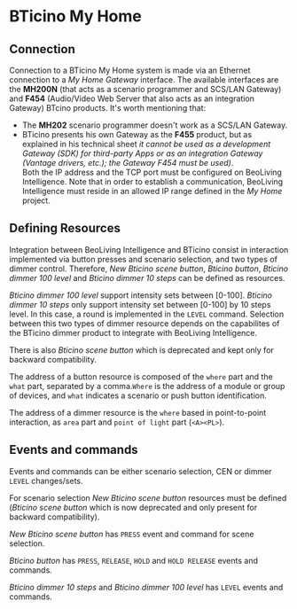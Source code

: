 BTicino My Home
===============

Connection
----------

Connection to a BTicino My Home system is made via an Ethernet connection to a *My Home Gateway* interface. 
The available interfaces are the **MH200N** (that acts as a scenario programmer and SCS/LAN Gateway) and **F454** 
(Audio/Video Web Server that also acts as an integration Gateway) BTcino products. It's worth mentioning that: 
- The **MH202** scenario programmer doesn't work as a SCS/LAN Gateway.
- BTicino presents his own Gateway as the **F455** product, but as explained in his technical sheet *it cannot be 
used as a development Gateway (SDK) for third-party Apps or as an integration Gateway (Vantage drivers, etc.); the Gateway F454 must be used)*. 				
Both the IP address and the TCP port must be configured on BeoLiving Intelligence. Note
that in order to establish a communication, BeoLiving Intelligence must reside in an
allowed IP range defined in the *My Home* project.

Defining Resources
------------------

Integration between BeoLiving Intelligence and BTicino consist in interaction implemented via
button presses and scenario selection, and two types of dimmer control. Therefore, *New Bticino scene
button*, *Bticino button*, *Bticino dimmer 100 level* and *Bticino dimmer 10 steps* can be defined as resources.

*Bticino dimmer 100 level* support intensity sets between [0-100]. *Bticino dimmer 10 steps* only support intensity
set between [0-100] by 10 steps level. In this case, a round is implemented in the `LEVEL` command. Selection between
this two types of dimmer resource depends on the capabilites of the BTicino dimmer product to integrate with BeoLiving Intelligence.

There is also *Bticino scene button* which is deprecated and kept only
for backward compatibility.

The address of a button resource is composed of the `where` part and the
`what` part, separated by a comma.`Where` is the address of a module or group of devices, and `what`
indicates a scenario or push button identification.

The address of a dimmer resource is the `where` based in point-to-point interaction, as `area` part and `point of light` part (`<A><PL>`).


Events and commands
-------------------

Events and commands can be either scenario selection, CEN or dimmer `LEVEL` changes/sets.

For scenario selection *New Bticino scene button* resources must be
defined (*Bticino scene button* which is now deprecated and only
present for backward compatibility).

*New Bticino scene button* has `PRESS` event and command for scene
selection.

*Bticino button* has `PRESS`, `RELEASE`, `HOLD` and `HOLD
RELEASE` events and commands.

*Bticino dimmer 10 steps* and *Bticino dimmer 100 level* has `LEVEL` events and commands.

